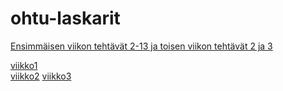 # ohtu-laskarit

[Ensimmäisen viikon tehtävät 2-13 ja toisen viikon tehtävät 2 ja 3](https://github.com/elmanevala/ohtu-2020-viikko1)


[viikko1](https://github.com/elmanevala/ohtu-laskarit/tree/main/viikko1)  
[viikko2](https://github.com/elmanevala/ohtu-laskarit/tree/main/viikko2)
[viikko3](https://github.com/elmanevala/ohtu-laskarit/tree/main/viikko3)
